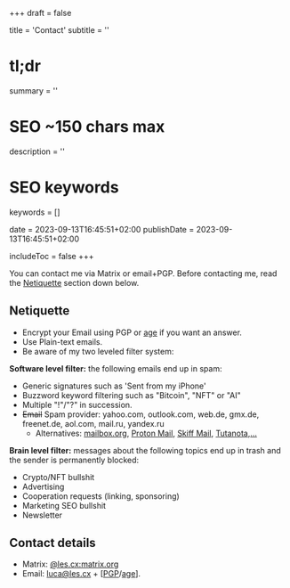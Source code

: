 +++
draft = false

title = 'Contact'
subtitle = ''
# tl;dr
summary = ''

# SEO ~150 chars max
description = ''
# SEO keywords
keywords = []

date = 2023-09-13T16:45:51+02:00
publishDate = 2023-09-13T16:45:51+02:00

includeToc = false
+++

You can contact me via Matrix or email+PGP. Before contacting me, read the [Netiquette](#netiquette) section down below.

## Netiquette

* Encrypt your Email using PGP or [age](https://age-encryption.org) if you want an answer.
* Use Plain-text emails.
* Be aware of my two leveled filter system:

**Software level filter:** the following emails end up in spam:

* Generic signatures such as 'Sent from my iPhone'
* Buzzword keyword filtering such as "Bitcoin", "NFT" or "AI"
* Multiple "!"/"?" in succession.
* ~~Email~~ Spam provider: yahoo.com, outlook.com, web.de, gmx.de, freenet.de, aol.com, mail.ru, yandex.ru
  * Alternatives: [mailbox.org](https://mailbox.org), [Proton Mail](https://proton.me/mail), [Skiff Mail](https://skiff.com/mail), [Tutanota](https://tutanota.com),[…](https://www.privacyguides.org/en/email)

**Brain level filter:** messages about the following topics end up in trash and the sender is permanently blocked:

* Crypto/NFT bullshit
* Advertising
* Cooperation requests (linking, sponsoring)
* Marketing SEO bullshit
* Newsletter

## Contact details

* Matrix: [@les.cx:matrix.org](https://matrix.to/#/@les.cx:matrix.org)
* Email: [luca@les.cx](mailto:luca@les.cx) + [[PGP](https://www.les.cx/.well-known/openpgpkey/hu/wbp7trgro48kdyd9oi1ykze9zj5hpqwb)/[age](/.well-known/security.txt)].
